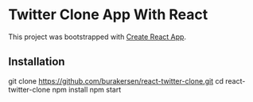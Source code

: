 # Twitter Clone App With React

This project was bootstrapped with [Create React App](https://github.com/facebook/create-react-app).

## Installation

  git clone https://github.com/burakersen/react-twitter-clone.git
  cd react-twitter-clone
  npm install
  npm start